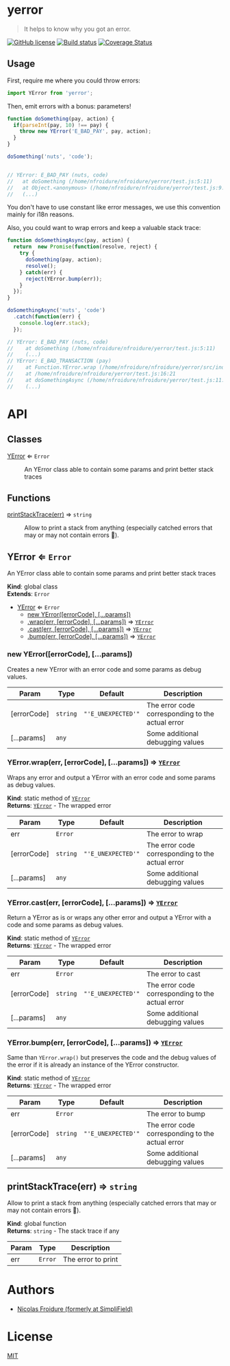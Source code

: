 [//]: # ( )
[//]: # (This file is automatically generated by a `metapak`)
[//]: # (module. Do not change it  except between the)
[//]: # (`content:start/end` flags, your changes would)
[//]: # (be overridden.)
[//]: # ( )
# yerror
> It helps to know why you got an error.

[![GitHub license](https://img.shields.io/badge/license-MIT-blue.svg)](https://github.com/nfroidure/yerror/blob/master/LICENSE)
[![Build status](https://travis-ci.com/git://github.com/nfroidure/yerror.git.svg?branch=master)](https://travis-ci.com/github/git://github.com/nfroidure/yerror.git)
[![Coverage Status](https://coveralls.io/repos/github/git://github.com/nfroidure/yerror.git/badge.svg?branch=master)](https://coveralls.io/github/git://github.com/nfroidure/yerror.git?branch=master)


[//]: # (::contents:start)

## Usage

First, require me where you could throw errors:

```js
import YError from 'yerror';
```

Then, emit errors with a bonus: parameters!

```js
function doSomething(pay, action) {
  if(parseInt(pay, 10) !== pay) {
    throw new YError('E_BAD_PAY', pay, action);
  }
}

doSomething('nuts', 'code');


// YError: E_BAD_PAY (nuts, code)
//   at doSomething (/home/nfroidure/nfroidure/yerror/test.js:5:11)
//   at Object.<anonymous> (/home/nfroidure/nfroidure/yerror/test.js:9:1)
//   (...)
```

You don't have to use constant like error messages, we use this convention
mainly for i18n reasons.

Also, you could want to wrap errors and keep a valuable stack trace:

```js
function doSomethingAsync(pay, action) {
  return  new Promise(function(resolve, reject) {
    try {
      doSomething(pay, action);
      resolve();
    } catch(err) {
      reject(YError.bump(err));
    }
  });
}

doSomethingAsync('nuts', 'code')
  .catch(function(err) {
    console.log(err.stack);
  });

// YError: E_BAD_PAY (nuts, code)
//    at doSomething (/home/nfroidure/nfroidure/yerror/test.js:5:11)
//    (...)
// YError: E_BAD_TRANSACTION (pay)
//    at Function.YError.wrap (/home/nfroidure/nfroidure/yerror/src/index.js:41:12)
//    at /home/nfroidure/nfroidure/yerror/test.js:16:21
//    at doSomethingAsync (/home/nfroidure/nfroidure/yerror/test.js:11:11)
//    (...)
```


[//]: # (::contents:end)

# API
## Classes

<dl>
<dt><a href="#YError">YError</a> ⇐ <code>Error</code></dt>
<dd><p>An YError class able to contain some params and
 print better stack traces</p>
</dd>
</dl>

## Functions

<dl>
<dt><a href="#printStackTrace">printStackTrace(err)</a> ⇒ <code>string</code></dt>
<dd><p>Allow to print a stack from anything (especially catched
 errors that may or may not contain errors 🤷).</p>
</dd>
</dl>

<a name="YError"></a>

## YError ⇐ <code>Error</code>
An YError class able to contain some params and
 print better stack traces

**Kind**: global class  
**Extends**: <code>Error</code>  

* [YError](#YError) ⇐ <code>Error</code>
    * [new YError([errorCode], [...params])](#new_YError_new)
    * [.wrap(err, [errorCode], [...params])](#YError.wrap) ⇒ [<code>YError</code>](#YError)
    * [.cast(err, [errorCode], [...params])](#YError.cast) ⇒ [<code>YError</code>](#YError)
    * [.bump(err, [errorCode], [...params])](#YError.bump) ⇒ [<code>YError</code>](#YError)

<a name="new_YError_new"></a>

### new YError([errorCode], [...params])
Creates a new YError with an error code
 and some params as debug values.


| Param | Type | Default | Description |
| --- | --- | --- | --- |
| [errorCode] | <code>string</code> | <code>&quot;&#x27;E_UNEXPECTED&#x27;&quot;</code> | The error code corresponding to the actual error |
| [...params] | <code>any</code> |  | Some additional debugging values |

<a name="YError.wrap"></a>

### YError.wrap(err, [errorCode], [...params]) ⇒ [<code>YError</code>](#YError)
Wraps any error and output a YError with an error
 code and some params as debug values.

**Kind**: static method of [<code>YError</code>](#YError)  
**Returns**: [<code>YError</code>](#YError) - The wrapped error  

| Param | Type | Default | Description |
| --- | --- | --- | --- |
| err | <code>Error</code> |  | The error to wrap |
| [errorCode] | <code>string</code> | <code>&quot;&#x27;E_UNEXPECTED&#x27;&quot;</code> | The error code corresponding to the actual error |
| [...params] | <code>any</code> |  | Some additional debugging values |

<a name="YError.cast"></a>

### YError.cast(err, [errorCode], [...params]) ⇒ [<code>YError</code>](#YError)
Return a YError as is or wraps any other error and output
 a YError with a code and some params as debug values.

**Kind**: static method of [<code>YError</code>](#YError)  
**Returns**: [<code>YError</code>](#YError) - The wrapped error  

| Param | Type | Default | Description |
| --- | --- | --- | --- |
| err | <code>Error</code> |  | The error to cast |
| [errorCode] | <code>string</code> | <code>&quot;&#x27;E_UNEXPECTED&#x27;&quot;</code> | The error code corresponding to the actual error |
| [...params] | <code>any</code> |  | Some additional debugging values |

<a name="YError.bump"></a>

### YError.bump(err, [errorCode], [...params]) ⇒ [<code>YError</code>](#YError)
Same than `YError.wrap()` but preserves the code
 and the debug values of the error if it is
 already an instance of the YError constructor.

**Kind**: static method of [<code>YError</code>](#YError)  
**Returns**: [<code>YError</code>](#YError) - The wrapped error  

| Param | Type | Default | Description |
| --- | --- | --- | --- |
| err | <code>Error</code> |  | The error to bump |
| [errorCode] | <code>string</code> | <code>&quot;&#x27;E_UNEXPECTED&#x27;&quot;</code> | The error code corresponding to the actual error |
| [...params] | <code>any</code> |  | Some additional debugging values |

<a name="printStackTrace"></a>

## printStackTrace(err) ⇒ <code>string</code>
Allow to print a stack from anything (especially catched
 errors that may or may not contain errors 🤷).

**Kind**: global function  
**Returns**: <code>string</code> - The stack trace if any  

| Param | Type | Description |
| --- | --- | --- |
| err | <code>Error</code> | The error to print |


# Authors
- [Nicolas Froidure (formerly at SimpliField)](http://insertafter.com/en/index.html)

# License
[MIT](https://github.com/nfroidure/yerror/blob/master/LICENSE)
